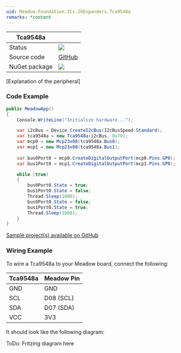 ```yaml
---
uid: Meadow.Foundation.ICs.IOExpanders.Tca9548a
remarks: *content
---
```


| Tca9548a | |
|--------|--------|
| Status | <img src="https://img.shields.io/badge/Working-brightgreen"/> |
| Source code | [GitHub](https://github.com/WildernessLabs/Meadow.Foundation/tree/master/Source/Meadow.Foundation.Peripherals/ICs.IOExpanders.Tca9548a) |
| NuGet package | <a href="https://www.nuget.org/packages/Meadow.Foundation.ICs.IOExpanders.Tca9548a/" target="_blank"><img src="https://img.shields.io/nuget/v/Meadow.Foundation.ICs.IOExpanders.Tca9548a.svg?label=Meadow.Foundation.ICs.IOExpanders.Tca9548a" /></a> |

[Explanation of the peripheral]

### Code Example

```csharp
public MeadowApp()
{
    Console.WriteLine("Initialize hardware...");

    var i2cBus = Device.CreateI2cBus(I2cBusSpeed.Standard);
    var tca9548a = new Tca9548a(i2cBus, 0x70);
    var mcp0 = new Mcp23x08(tca9548a.Bus0);
    var mcp1 = new Mcp23x08(tca9548a.Bus1);
  
    var bus0Port0 = mcp0.CreateDigitalOutputPort(mcp0.Pins.GP0);
    var bus1Port0 = mcp1.CreateDigitalOutputPort(mcp1.Pins.GP0);

    while (true)
    {
        bus0Port0.State = true;
        bus1Port0.State = false;
        Thread.Sleep(1000);
        bus0Port0.State = false;
        bus1Port0.State = true;
        Thread.Sleep(1000);
    }
}

```

[Sample project(s) available on GitHub](https://github.com/WildernessLabs/Meadow.Foundation/tree/master/Source/Meadow.Foundation.Peripherals/ICs.IOExpanders.Tca9548a/Samples/ICs.IOExpanders.Tca9548a_Sample)

### Wiring Example

To wire a Tca9548a to your Meadow board, connect the following:

| Tca9548a | Meadow Pin  |
|----------|-------------|
| GND      | GND         |
| SCL      | D08 (SCL)   |
| SDA      | D07 (SDA)   |
| VCC      | 3V3         |

It should look like the following diagram:

ToDo: Fritzing diagram here


